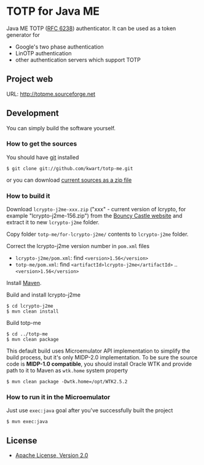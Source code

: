 # TOTP for Java ME

Java ME TOTP ([RFC 6238](http://tools.ietf.org/html/rfc6238)) authenticator. It can be used as a token generator for
 * Google's two phase authentication
 * LinOTP authentication
 * other authentication servers which support TOTP

## Project web

URL: http://totpme.sourceforge.net

## Development

You can simply build the software yourself.

### How to get the sources

You should have [git](http://git-scm.com/) installed

	$ git clone git://github.com/kwart/totp-me.git

or you can download [current sources as a zip file](https://github.com/kwart/totp-me/archive/master.zip)

### How to build it

Download `lcrypto-j2me-xxx.zip` ("xxx" - current version of lcrypto, for example "lcrypto-j2me-156.zip") 
from the [Bouncy Castle website](https://www.bouncycastle.org/latest_releases.html) 
and extract it to new `lcrypto-j2me` folder.

Copy folder `totp-me/for-lcrypto-j2me/` contents to `lcrypto-j2me` folder.

Correct the lcrypto-j2me version number in `pom.xml` files
* `lcrypto-j2me/pom.xml`: find `<version>1.56</version>`
* `totp-me/pom.xml`: find `<artifactId>lcrypto-j2me</artifactId>` .. `<version>1.56</version>`

Install [Maven](https://maven.apache.org).

Build and install lcrypto-j2me

	$ cd lcrypto-j2me
	$ mvn clean install

Build totp-me

	$ cd ../totp-me
	$ mvn clean package

This default build uses Microemulator API implementation to simplify the build process, but it's only MIDP-2.0
implementation. To be sure the source code is __MIDP-1.0 compatible__, you should install Oracle WTK and provide
path to it to Maven as `wtk.home` system property

	$ mvn clean package -Dwtk.home=/opt/WTK2.5.2

### How to run it in the Microemulator

Just use `exec:java` goal after you've successfully built the project

	$ mvn exec:java

## License

* [Apache License, Version 2.0](http://www.apache.org/licenses/LICENSE-2.0)
